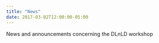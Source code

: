 ```yaml
---
title: "News"
date: 2017-03-02T12:00:00-05:00
---
```

News and announcements concerning the DLnLD workshop
